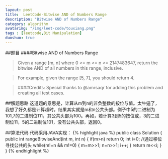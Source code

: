 ```yaml
---
layout: post
title:  LeetCode-Bitwise AND of Numbers Range
description: "Bitwise AND of Numbers Range"
category: algorithm
avatarimg: "/img/leet-code/touxiang.png"
tags : [leetcode,Bit Manipulation]
duoshuo: true
---
```

##题目
####Bitwise AND of Numbers Range
>Given a range [m, n] where 0 <= m <= n <= 2147483647, return the bitwise AND of all numbers in this range, inclusive.

>For example, given the range [5, 7], you should return 4.

>####Credits:
>Special thanks to @amrsaqr for adding this problem and creating all test cases.
<!-- more -->
	
##解题思路
这道题的意思是，计算从m到n的非负整数的按位与值。太牛逼了，我想了好久都是计算超时。结果其实就是m和n公共头部。例子中5的二进制为101,7的二进制位111，其公共头部为100。再如，若计算3到5的按位或，3的二进制位11，5的二进制位101，没有公共头部，返回0。

##算法代码
代码采用JAVA实现：
{% highlight java %}
public class Solution {
    public int rangeBitwiseAnd(int m, int n) {
        if(m>n)
       		return 0;
       	int i=0;
       	//通过移位寻找公共的头
       	while(m!=n && m!=0)
       	{
       		m=m>>1;
       		n=n>>1;
       		i++;
       	}
       	return m<<i;
    }
}
{% endhighlight %}










